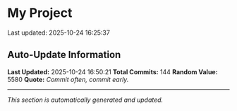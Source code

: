 # My Project


Last updated: 2025-10-24 16:25:37























































































































































































































































































































































































































































































































































## Auto-Update Information

**Last Updated:** 2025-10-24 16:50:21
**Total Commits:** 144
**Random Value:** 5580
**Quote:** _Commit often, commit early._

---
_This section is automatically generated and updated._